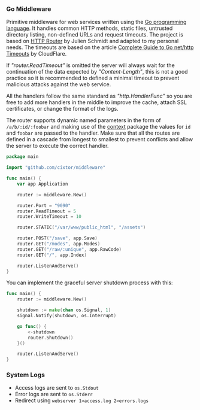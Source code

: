 ### Go Middleware

Primitive middleware for web services written using the [Go programming language](https://golang.org/). It handles common HTTP methods, static files, untrusted directory listing, non-defined URLs and request timeouts. The project is based on [HTTP Router](https://github.com/julienschmidt/httprouter) by Julien Schmidt and adapted to my personal needs. The timeouts are based on the article [Complete Guide to Go net/http Timeouts](https://blog.cloudflare.com/the-complete-guide-to-golang-net-http-timeouts/) by CloudFlare.

If _"router.ReadTimeout"_ is omitted the server will always wait for the continuation of the data expected by _"Content-Length"_, this is not a good practice so it is recommended to defined a minimal timeout to prevent malicious attacks against the web service.

All the handlers follow the same standard as _"http.HandlerFunc"_ so you are free to add more handlers in the middle to improve the cache, attach SSL certificates, or change the format of the logs.

The router supports dynamic named parameters in the form of `/a/b/:id/:foobar` and making use of the [context](https://golang.org/pkg/context/) package the values for `id` and `foobar` are passed to the handler. Make sure that all the routes are defined in a cascade from longest to smallest to prevent conflicts and allow the server to execute the correct handler.

```go
package main

import "github.com/cixtor/middleware"

func main() {
    var app Application

    router := middleware.New()

    router.Port = "9090"
    router.ReadTimeout = 5
    router.WriteTimeout = 10

    router.STATIC("/var/www/public_html", "/assets")

    router.POST("/save", app.Save)
    router.GET("/modes", app.Modes)
    router.GET("/raw/:unique", app.RawCode)
    router.GET("/", app.Index)

    router.ListenAndServe()
}
```

You can implement the graceful server shutdown process with this:

```go
func main() {
    router := middleware.New()

    shutdown := make(chan os.Signal, 1)
    signal.Notify(shutdown, os.Interrupt)

    go func() {
        <-shutdown
        router.Shutdown()
    }()

    router.ListenAndServe()
}
```

### System Logs

* Access logs are sent to `os.Stdout`
* Error logs are sent to `os.Stderr`
* Redirect using `webserver 1>access.log 2>errors.logs`
